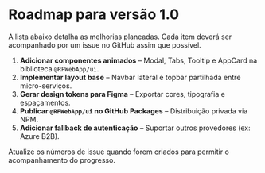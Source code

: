# Roadmap para versão 1.0

A lista abaixo detalha as melhorias planeadas. Cada item deverá ser acompanhado por um issue no GitHub assim que possível.

1. **Adicionar componentes animados** – Modal, Tabs, Tooltip e AppCard na biblioteca `@RFWebApp/ui`.
2. **Implementar layout base** – Navbar lateral e topbar partilhada entre micro-serviços.
3. **Gerar design tokens para Figma** – Exportar cores, tipografia e espaçamentos.
4. **Publicar `@RFWebApp/ui` no GitHub Packages** – Distribuição privada via NPM.
5. **Adicionar fallback de autenticação** – Suportar outros provedores (ex: Azure B2B).

Atualize os números de issue quando forem criados para permitir o acompanhamento do progresso.
